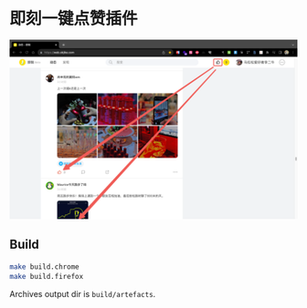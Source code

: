 # 即刻一键点赞插件

![Preview](./screenshots/jike-kudoalll-cover.png)

## Build

```bash
make build.chrome
make build.firefox
```

Archives output dir is `build/artefacts`.
